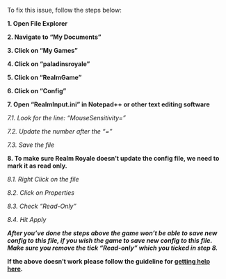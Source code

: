 To fix this issue, follow the steps below: 

**1. Open File Explorer**

**2. Navigate to “My Documents”**

**3. Click on “My Games”**

**4. Click on “paladinsroyale”**

**5. Click on “RealmGame”**

**6. Click on “Config”**

**7. Open “RealmInput.ini” in Notepad++ or other text editing software**

_7.1. Look for the line: “MouseSensitivity=”_

_7.2. Update the number after the “=”_

_7.3. Save the file_

**8. To make sure Realm Royale doesn’t update the config file, we need to mark it as read only.**

_8.1. Right Click on the file_

_8.2. Click on Properties_

_8.3. Check “Read-Only”_

_8.4. Hit Apply_


_**After you’ve done the steps above the game won’t be able to save new config to this file, if you wish the game to save new config to this file. Make sure you remove the tick “Read-only” which you ticked in step 8.**_

**If the above doesn’t work please follow the guideline for [getting help here](https://github.com/RRHelpSquad/Helpdesk/wiki/Getting-Help).**
